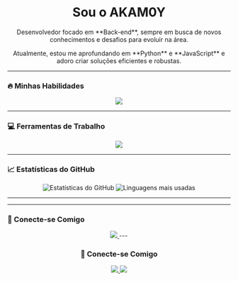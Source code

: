 
# <div align="center">  Sou o AKAM0Y </div>

<div align="center">
  <p>Desenvolvedor focado em **Back-end**, sempre em busca de novos conhecimentos e desafios para evoluir na área.</p>
  <p>Atualmente, estou me aprofundando em **Python** e **JavaScript** e adoro criar soluções eficientes e robustas.</p>
</div>

---

### 🔥 Minhas Habilidades

<div align="center">
  <img src="https://skillicons.dev/icons?i=python,js,css" />
</div>

---

### 💻 Ferramentas de Trabalho

<div align="center">
  <img src="https://skillicons.dev/icons?i=vscode,pycharm" />
</div>

---

### 📈 Estatísticas do GitHub

<div align="center">
  <img src="https://github-readme-stats.vercel.app/api?username=Akam0y&show_icons=true&theme=dark" alt="Estatísticas do GitHub" />
  <img src="https://github-readme-stats.vercel.app/api/top-langs/?username=Akam0y&layout=compact&theme=dark" alt="Linguagens mais usadas" />
</div>

---
---

### 🤝 Conecte-se Comigo

<div align="center">
  <a href="https://linkedin.com/in/seu_perfil_do_linkedin">
    <img src="https://skillicons.dev/icons?i=linkedin" />
  </a>
 ---

### 🤝 Conecte-se Comigo

<div align="center">
  <a href="https://github.com/Akam0y">
    <img src="https://skillicons.dev/icons?i=github" />
  </a>
  <a href="https://www.instagram.com/sxc_joao">
    <img src="https://skillicons.dev/icons?i=instagram" />
  </a>
</div>
